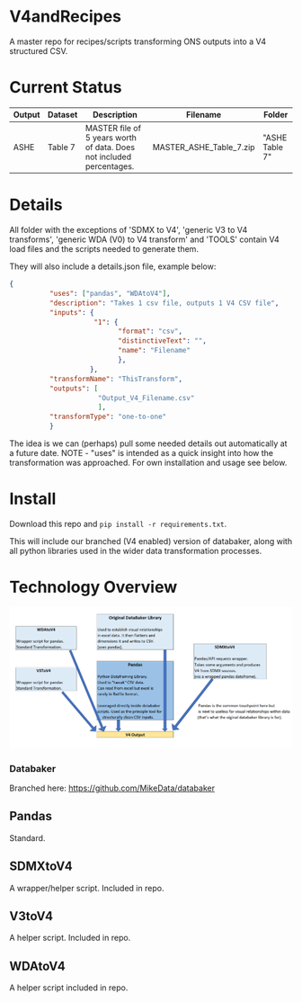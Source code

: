 # V4andRecipes

A master repo for recipes/scripts transforming ONS outputs into a V4 structured CSV.


# Current Status


| Output | Dataset | Description | Filename  | Folder |
| ------ | ------- | ----------- | ------------------- | --- |
| ASHE | Table 7 | MASTER file of 5 years worth of data. Does not included percentages. | MASTER_ASHE_Table_7.zip | "ASHE Table 7" |


# Details

All folder with the exceptions of 'SDMX to V4', 'generic V3 to V4 transforms', 'generic WDA (V0) to V4 transform' and 'TOOLS' contain V4 load files and the scripts needed to generate them.

They will also include a details.json file, example below:

```json
{
          "uses": ["pandas", "WDAtoV4"],
          "description": "Takes 1 csv file, outputs 1 V4 CSV file",
          "inputs": {
                     "1": {
                           "format": "csv",
                           "distinctiveText": "",
                           "name": "Filename"
                           },
                    },
          "transformName": "ThisTransform",
          "outputs": [
                      "Output_V4_Filename.csv"
                      ],            
          "transformType": "one-to-one"
          }
```

The idea is we can (perhaps) pull some needed details out automatically at a future date. NOTE - "uses" is intended as a quick insight into how the transformation was approached. For own installation and usage see below.

# Install

Download this repo and ```pip install -r requirements.txt```.

This will include our branched (V4 enabled) version of databaker, along with all python libraries used in the wider data transformation processes.


# Technology Overview

![alt tag](/technology_overview_pic.png)

### Databaker

Branched here: https://github.com/MikeData/databaker

## Pandas

Standard.

## SDMXtoV4

A wrapper/helper script. Included in repo.

## V3toV4

A helper script. Included in repo.

## WDAtoV4

A helper script included in repo.

